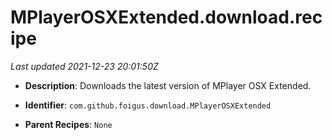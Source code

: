 # MPlayerOSXExtended.download.recipe

_Last updated 2021-12-23 20:01:50Z_

- **Description**: Downloads the latest version of MPlayer OSX Extended.

- **Identifier**: `com.github.foigus.download.MPlayerOSXExtended`

- **Parent Recipes**: `None`
